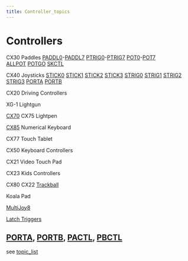 ```yaml
---
title: Controller_topics
---
```

# Controllers  
  
CX30 Paddles [PADDL0](../PADDL0/index.md)-[PADDL7](../PADDL7/index.md) [PTRIG0](../PTRIG0/index.md)-[PTRIG7](../PTRIG7/index.md) [POT0](../POT0/index.md)-[POT7](../POT7/index.md) [ALLPOT](../ALLPOT/index.md) [POTGO](../POTGO/index.md) [SKCTL](../SKCTL/index.md)  
  
CX40 Joysticks [STICK0](../STICK0/index.md) [STICK1](../STICK1/index.md) [STICK2](../STICK2/index.md) [STICK3](../STICK3/index.md) [STRIG0](../STRIG0/index.md) [STRIG1](../STRIG1/index.md) [STRIG2](../STRIG2/index.md) [STRIG3](../STRIG3/index.md) [PORTA](../PORTA/index.md) [PORTB](../PORTB/index.md)  
  
CX20 Driving Controllers  
  
XG-1 Lightgun  
  
[CX70](../Atari_CX70_Light_Pen/index.md) CX75 Lightpen  
  
[CX85](../CX85_Keyboard_Handler/index.md) Numerical Keyboard  
  
CX77 Touch Tablet  
  
CX50 Keyboard Controllers  
  
CX21 Video Touch Pad  
  
CX23 Kids Controllers  
  
CX80 CX22 [Trackball](../Trackball/index.md)  
  
Koala Pad  
  
[MultiJoy8](../How_to_query_the_MultiJoy_Interface/index.md)  
  
[Latch Triggers](../GRACTL/index.md)  
  
[PORTA](../PORTA/index.md), [PORTB](../PORTB/index.md), [PACTL](../PACTL/index.md), [PBCTL](../PBCTL/index.md)  
---
see [topic_list](../topic_list/index.md)  
